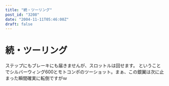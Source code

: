 ```yaml
---
title: "続・ツーリング"
post_id: "3208"
date: "2004-11-11T05:46:00Z"
draft: false
---
```


# 続・ツーリング

ステップにもブレーキにも届きませんが、スロットルは回せます。 ということでシルバーウィング600とモトコンポのツーショット。まぁ、この銀翼は次に止まった瞬間確実に転倒ですがｗ
